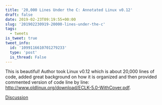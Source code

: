 ```yaml
---
title: '20,000 Lines Under the C: Annotated Linux v0.12'
draft: false
date: 2019-02-23T09:19:55+00:00
slug: '201902230919-20000-lines-under-the-c'
tags:
  - tweets
is_tweet: true
tweet_info:
  id: '1099116610701279233'
  type: 'post'
  is_thread: False
---
```




This is beautiful! Author took Linux v0.12 which is about 20,000 lines of code, added great background on how it is organized and then provided commented version of code line by line: <http://www.oldlinux.org/download/ECLK-5.0-WithCover.pdf>.

[Discussion](https://x.com/sytelus/status/1099116610701279233)

